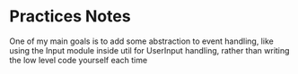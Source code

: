 # Practices Notes

One of my main goals is to add some abstraction to event handling, like using the Input module inside util for UserInput handling, rather than writing the low level code yourself each time